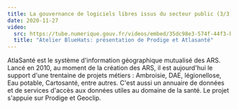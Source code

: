 ```yaml
---
title: La gouvernance de logiciels libres issus du secteur public (3/3)
date: 2020-11-27
video:
  src: https://tube.numerique.gouv.fr/videos/embed/35dc98e3-574f-44f3-bc2d-8bcb6b1f3885
  title: "Atelier BlueHats: présentation de Prodige et Atlasanté"
---
```


AtlaSanté est le système d'information géographique mutualisé des ARS. Lancé en 2010, au moment de la création des ARS, il est aujourd'hui le support d'une trentaine de projets métiers : Ambroisie, DAE, légionellose, Eau potable, Cartosanté, entre autres.  C'est aussi un annuaire de données et de services d'accès aux données utiles au domaine de la santé. Le projet s'appuie sur Prodige et Geoclip.
